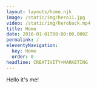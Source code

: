 ```yaml
---
layout: layouts/home.njk
image: /static/img/hero11.jpg
video: /static/img/heroback.mp4
title: Home
date: 2016-01-01T00:00:00.000Z
permalink: /
eleventyNavigation:
  key: Home
  order: 0
headline: CREATIVITY+MARKETING
---
```

Hello it's me!